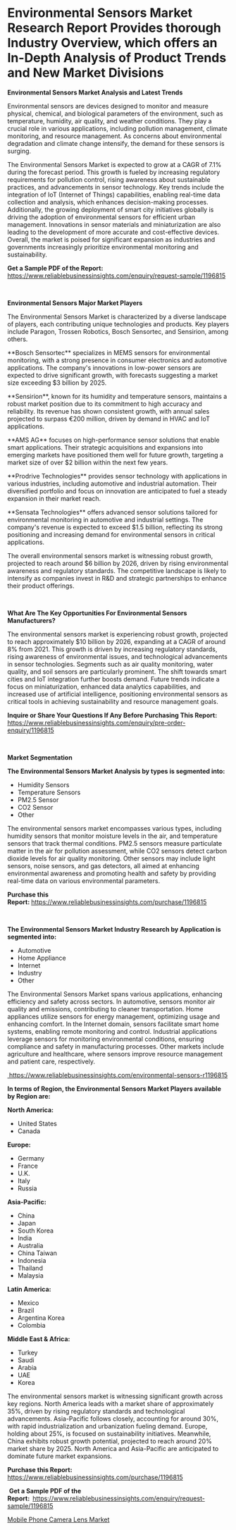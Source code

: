 <p><h1>Environmental Sensors Market Research Report Provides thorough Industry Overview, which offers an In-Depth Analysis of Product Trends and New Market Divisions</h1></p><p><strong>Environmental Sensors Market Analysis and Latest Trends</strong></p>
<p><p>Environmental sensors are devices designed to monitor and measure physical, chemical, and biological parameters of the environment, such as temperature, humidity, air quality, and weather conditions. They play a crucial role in various applications, including pollution management, climate monitoring, and resource management. As concerns about environmental degradation and climate change intensify, the demand for these sensors is surging.</p><p>The Environmental Sensors Market is expected to grow at a CAGR of 7.1% during the forecast period. This growth is fueled by increasing regulatory requirements for pollution control, rising awareness about sustainable practices, and advancements in sensor technology. Key trends include the integration of IoT (Internet of Things) capabilities, enabling real-time data collection and analysis, which enhances decision-making processes. Additionally, the growing deployment of smart city initiatives globally is driving the adoption of environmental sensors for efficient urban management. Innovations in sensor materials and miniaturization are also leading to the development of more accurate and cost-effective devices. Overall, the market is poised for significant expansion as industries and governments increasingly prioritize environmental monitoring and sustainability.</p></p>
<p><strong>Get a Sample PDF of the Report:&nbsp;</strong> <a href="https://www.reliablebusinessinsights.com/enquiry/request-sample/1196815?utm_campaign=3113&utm_medium=2&utm_source=Github&utm_content=ia&utm_term=06042025&utm_id=environmental-sensors">https://www.reliablebusinessinsights.com/enquiry/request-sample/1196815</a></p>
<p>&nbsp;</p>
<p><strong>Environmental Sensors Major Market Players</strong></p>
<p><p>The Environmental Sensors Market is characterized by a diverse landscape of players, each contributing unique technologies and products. Key players include Paragon, Trossen Robotics, Bosch Sensortec, and Sensirion, among others.</p><p>**Bosch Sensortec** specializes in MEMS sensors for environmental monitoring, with a strong presence in consumer electronics and automotive applications. The company's innovations in low-power sensors are expected to drive significant growth, with forecasts suggesting a market size exceeding $3 billion by 2025.</p><p>**Sensirion**, known for its humidity and temperature sensors, maintains a robust market position due to its commitment to high accuracy and reliability. Its revenue has shown consistent growth, with annual sales projected to surpass €200 million, driven by demand in HVAC and IoT applications.</p><p>**AMS AG** focuses on high-performance sensor solutions that enable smart applications. Their strategic acquisitions and expansions into emerging markets have positioned them well for future growth, targeting a market size of over $2 billion within the next few years.</p><p>**Prodrive Technologies** provides sensor technology with applications in various industries, including automotive and industrial automation. Their diversified portfolio and focus on innovation are anticipated to fuel a steady expansion in their market reach.</p><p>**Sensata Technologies** offers advanced sensor solutions tailored for environmental monitoring in automotive and industrial settings. The company's revenue is expected to exceed $1.5 billion, reflecting its strong positioning and increasing demand for environmental sensors in critical applications.</p><p>The overall environmental sensors market is witnessing robust growth, projected to reach around $6 billion by 2026, driven by rising environmental awareness and regulatory standards. The competitive landscape is likely to intensify as companies invest in R&D and strategic partnerships to enhance their product offerings.</p></p>
<p>&nbsp;</p>
<p><strong>What Are The Key Opportunities For Environmental Sensors Manufacturers?</strong></p>
<p><p>The environmental sensors market is experiencing robust growth, projected to reach approximately $10 billion by 2026, expanding at a CAGR of around 8% from 2021. This growth is driven by increasing regulatory standards, rising awareness of environmental issues, and technological advancements in sensor technologies. Segments such as air quality monitoring, water quality, and soil sensors are particularly prominent. The shift towards smart cities and IoT integration further boosts demand. Future trends indicate a focus on miniaturization, enhanced data analytics capabilities, and increased use of artificial intelligence, positioning environmental sensors as critical tools in achieving sustainability and resource management goals.</p></p>
<p><strong>Inquire or Share Your Questions If Any Before Purchasing This Report:</strong> <a href="https://www.reliablebusinessinsights.com/enquiry/pre-order-enquiry/1196815?utm_campaign=3113&utm_medium=2&utm_source=Github&utm_content=ia&utm_term=06042025&utm_id=environmental-sensors">https://www.reliablebusinessinsights.com/enquiry/pre-order-enquiry/1196815</a></p>
<p>&nbsp;</p>
<p><strong>Market Segmentation</strong></p>
<p><strong>The Environmental Sensors Market Analysis by types is segmented into:</strong></p>
<p><ul><li>Humidity Sensors</li><li>Temperature Sensors</li><li>PM2.5 Sensor</li><li>CO2 Sensor</li><li>Other</li></ul></p>
<p><p>The environmental sensors market encompasses various types, including humidity sensors that monitor moisture levels in the air, and temperature sensors that track thermal conditions. PM2.5 sensors measure particulate matter in the air for pollution assessment, while CO2 sensors detect carbon dioxide levels for air quality monitoring. Other sensors may include light sensors, noise sensors, and gas detectors, all aimed at enhancing environmental awareness and promoting health and safety by providing real-time data on various environmental parameters.</p></p>
<p><strong>Purchase this Report:&nbsp;</strong><a href="https://www.reliablebusinessinsights.com/purchase/1196815?utm_campaign=3113&utm_medium=2&utm_source=Github&utm_content=ia&utm_term=06042025&utm_id=environmental-sensors">https://www.reliablebusinessinsights.com/purchase/1196815</a></p>
<p>&nbsp;</p>
<p><strong>The Environmental Sensors Market Industry Research by Application is segmented into:</strong></p>
<p><ul><li>Automotive</li><li>Home Appliance</li><li>Internet</li><li>Industry</li><li>Other</li></ul></p>
<p><p>The Environmental Sensors Market spans various applications, enhancing efficiency and safety across sectors. In automotive, sensors monitor air quality and emissions, contributing to cleaner transportation. Home appliances utilize sensors for energy management, optimizing usage and enhancing comfort. In the Internet domain, sensors facilitate smart home systems, enabling remote monitoring and control. Industrial applications leverage sensors for monitoring environmental conditions, ensuring compliance and safety in manufacturing processes. Other markets include agriculture and healthcare, where sensors improve resource management and patient care, respectively.</p></p>
<p><a href="https://www.reliablebusinessinsights.com/environmental-sensors-r1196815?utm_campaign=3113&utm_medium=2&utm_source=Github&utm_content=ia&utm_term=06042025&utm_id=environmental-sensors">&nbsp;https://www.reliablebusinessinsights.com/environmental-sensors-r1196815</a></p>
<p><strong>In terms of Region, the Environmental Sensors Market Players available by Region are:</strong></p>
<p>
    <p> <strong> North America: </strong>
        <ul>
            <li>United States</li>
            <li>Canada</li>
        </ul>
        </p> 
    <p> <strong> Europe: </strong>
        <ul>
            <li>Germany</li>
            <li>France</li>
            <li>U.K.</li>
            <li>Italy</li>
            <li>Russia</li>
        </ul>
        </p> 
    <p> <strong> Asia-Pacific: </strong>
        <ul>
            <li>China</li>
            <li>Japan</li>
            <li>South Korea</li>
            <li>India</li>
            <li>Australia</li>
            <li>China Taiwan</li>
            <li>Indonesia</li>
            <li>Thailand</li>
            <li>Malaysia</li>
        </ul>
        </p> 
    <p> <strong> Latin America: </strong>
        <ul>
            <li>Mexico</li>
            <li>Brazil</li>
            <li>Argentina Korea</li>
            <li>Colombia</li>
        </ul>
        </p> 
    <p> <strong> Middle East & Africa: </strong>
        <ul>
            <li>Turkey</li>
            <li>Saudi</li>
            <li>Arabia</li>
            <li>UAE</li>
            <li>Korea</li>
        </ul>
    </p>
    </p>
<p><p>The environmental sensors market is witnessing significant growth across key regions. North America leads with a market share of approximately 35%, driven by rising regulatory standards and technological advancements. Asia-Pacific follows closely, accounting for around 30%, with rapid industrialization and urbanization fueling demand. Europe, holding about 25%, is focused on sustainability initiatives. Meanwhile, China exhibits robust growth potential, projected to reach around 20% market share by 2025. North America and Asia-Pacific are anticipated to dominate future market expansions.</p></p>
<p><strong>Purchase this Report: </strong><a href="https://www.reliablebusinessinsights.com/purchase/1196815?utm_campaign=3113&utm_medium=2&utm_source=Github&utm_content=ia&utm_term=06042025&utm_id=environmental-sensors">https://www.reliablebusinessinsights.com/purchase/1196815</a></p>
<p>&nbsp;<strong>Get a Sample PDF of the Report:&nbsp;&nbsp;</strong><a href="https://www.reliablebusinessinsights.com/enquiry/request-sample/1196815?utm_campaign=3113&utm_medium=2&utm_source=Github&utm_content=ia&utm_term=06042025&utm_id=environmental-sensors">https://www.reliablebusinessinsights.com/enquiry/request-sample/1196815</a></p>
<p><strong></strong></p>
<p><p><a href="https://github.com/elodielamto06/Market-Research-Report-List-1/blob/main/mobile-phone-camera-lens-market.md?utm_campaign=3113&utm_medium=2&utm_source=Github&utm_content=ia&utm_term=06042025&utm_id=environmental-sensors">Mobile Phone Camera Lens Market</a></p></p>